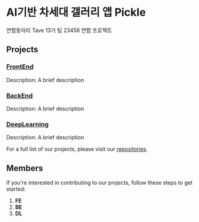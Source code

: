 # AI기반 차세대 갤러리 앱 Pickle

연합동아리 Tave 13기 팀 23456 연합 프로젝트

## Projects

### [FrontEnd](https://github.com/Pickle-Tave/Pickle-FE)
Description: A brief description

### [BackEnd](https://github.com/Pickle-Tave/Pickle-BE)
Description: A brief description

### [DeepLearning](https://github.com/Pickle-Tave/Pickle-DL)
Description: A brief description


For a full list of our projects, please visit our [repositories](https://github.com/Pickle-Tave).

## Members

If you're interested in contributing to our projects, follow these steps to get started:

1. **FE** 
2. **BE** 
3. **DL**
<!--    ```bash
   git clone https://github.com/your-username/project-name.git -->

